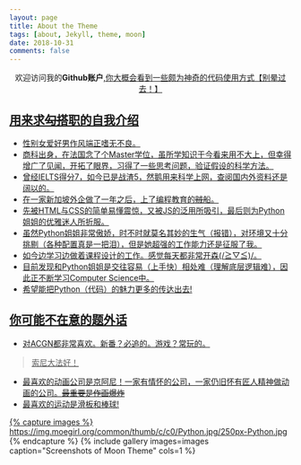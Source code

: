 ```yaml
---
layout: page
title: About the Theme
tags: [about, Jekyll, theme, moon]
date: 2018-10-31
comments: false
---
```

    
<center>欢迎访问我的<b>Github账户<a href="https://github.com/bluemomo112"></b>,你大概会看到一些颇为神奇的代码使用方式【别晕过去！】</center>

## 用来求<del>勾搭</del>职的自我介绍

* 性别女爱好男作风端正嗜无不良。
* 商科出身，在法国念了个Master学位，虽所学知识于今看来用不大上，但幸得增广了见闻，开拓了眼界，习得了一些思考问题，验证假设的科学方法。
* 曾经IELTS得分7，如今已是战渣5，然鹅用来科学上网，查阅国内外资料还是阔以的。
* 在一家新加坡外企做了一年之后，上了编程教育的<del>贼</del>船。
* 先被HTML与CSS的简单易懂震惊，又被JS的泛用所吸引，最后则为Python姐姐的优雅迷人所折服。
* 虽然Python姐姐非常傲娇，时不时就莫名其妙的生气（报错），对环境又十分挑剔（各种配置真是一把泪），但是她超强的工作能力还是征服了我。
* 如今边学习边做着课程设计的工作。感觉每天都非常开森(/≧▽≦)/。
* 目前发现和Python姐姐是交往容易（上手快）相处难（理解底层逻辑难），因此正不断学习Computer Science中。
* 希望能把Python（代码）的魅力更多的传达出去! 


## 你可能不在意的题外话

* 对ACGN都非常喜欢。新番？必追的。游戏？常玩的。
> 索尼大法好！
* 最喜欢的动画公司是京阿尼！一家有情怀的公司，一家仍旧怀有匠人精神做动画的公司。<del>最重要是作画爆炸</del>
* 最喜欢的运动是滑板和棒球!

{% capture images %}
    https://img.moegirl.org/common/thumb/c/c0/Python.jpg/250px-Python.jpg
{% endcapture %}
{% include gallery images=images caption="Screenshots of Moon Theme" cols=1 %}


